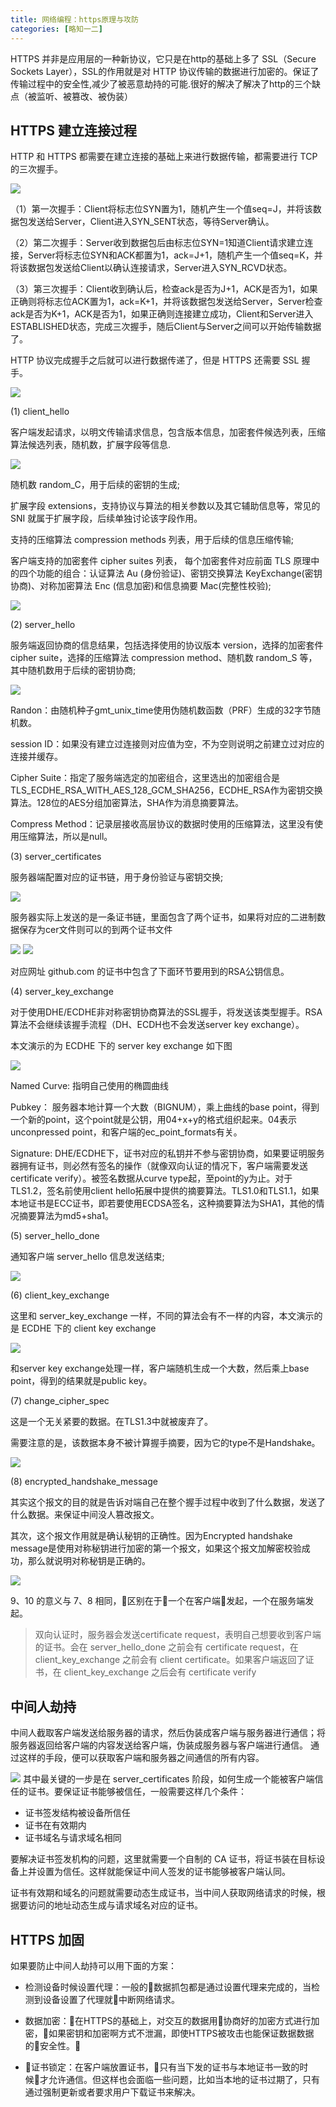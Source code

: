 ```yaml
---
title: 网络编程：https原理与攻防
categories: [略知一二]
---
```


HTTPS 并非是应用层的一种新协议，它只是在http的基础上多了 SSL（Secure Sockets Layer），SSL的作用就是对 HTTP 协议传输的数据进行加密的。保证了传输过程中的安全性,减少了被恶意劫持的可能.很好的解决了解决了http的三个缺点（被监听、被篡改、被伪装）


## HTTPS 建立连接过程

HTTP 和 HTTPS 都需要在建立连接的基础上来进行数据传输，都需要进行 TCP 的三次握手。

![](https://raw.githubusercontent.com/DullDevil/pics/master/HTTPS/TCP-HandShake.jpg)



（1）第一次握手：Client将标志位SYN置为1，随机产生一个值seq=J，并将该数据包发送给Server，Client进入SYN_SENT状态，等待Server确认。

（2）第二次握手：Server收到数据包后由标志位SYN=1知道Client请求建立连接，Server将标志位SYN和ACK都置为1，ack=J+1，随机产生一个值seq=K，并将该数据包发送给Client以确认连接请求，Server进入SYN_RCVD状态。

（3）第三次握手：Client收到确认后，检查ack是否为J+1，ACK是否为1，如果正确则将标志位ACK置为1，ack=K+1，并将该数据包发送给Server，Server检查ack是否为K+1，ACK是否为1，如果正确则连接建立成功，Client和Server进入ESTABLISHED状态，完成三次握手，随后Client与Server之间可以开始传输数据了。

HTTP 协议完成握手之后就可以进行数据传递了，但是 HTTPS 还需要 SSL 握手。

![](https://raw.githubusercontent.com/DullDevil/pics/master/HTTPS/SSL-HandShake.jpg)


(1) client_hello

客户端发起请求，以明文传输请求信息，包含版本信息，加密套件候选列表，压缩算法候选列表，随机数，扩展字段等信息.

![](https://raw.githubusercontent.com/DullDevil/pics/master/HTTPS/client_hello.png)


随机数 random_C，用于后续的密钥的生成;

扩展字段 extensions，支持协议与算法的相关参数以及其它辅助信息等，常见的 SNI 就属于扩展字段，后续单独讨论该字段作用。

支持的压缩算法 compression methods 列表，用于后续的信息压缩传输;

客户端支持的加密套件 cipher suites 列表， 每个加密套件对应前面 TLS 原理中的四个功能的组合：认证算法 Au (身份验证)、密钥交换算法 KeyExchange(密钥协商)、对称加密算法 Enc (信息加密)和信息摘要 Mac(完整性校验);

![](https://raw.githubusercontent.com/DullDevil/pics/master/HTTPS/cipher_suites.png)

(2) server_hello

服务端返回协商的信息结果，包括选择使用的协议版本 version，选择的加密套件 cipher suite，选择的压缩算法 compression method、随机数 random_S 等，其中随机数用于后续的密钥协商;

![](https://raw.githubusercontent.com/DullDevil/pics/master/HTTPS/server_hello.png)


Randon：由随机种子gmt_unix_time使用伪随机数函数（PRF）生成的32字节随机数。 

session ID：如果没有建立过连接则对应值为空，不为空则说明之前建立过对应的连接并缓存。 

Cipher Suite：指定了服务端选定的加密组合，这里选出的加密组合是TLS_ECDHE_RSA_WITH_AES_128_GCM_SHA256，ECDHE_RSA作为密钥交换算法。128位的AES分组加密算法，SHA作为消息摘要算法。 

Compress Method：记录层接收高层协议的数据时使用的压缩算法，这里没有使用压缩算法，所以是null。

(3) server_certificates

服务器端配置对应的证书链，用于身份验证与密钥交换;

![](https://raw.githubusercontent.com/DullDevil/pics/master/HTTPS/certificates.png)


服务器实际上发送的是一条证书链，里面包含了两个证书，如果将对应的二进制数据保存为cer文件则可以的到两个证书文件

![](https://raw.githubusercontent.com/DullDevil/pics/master/HTTPS/cer1.png)
![](https://raw.githubusercontent.com/DullDevil/pics/master/HTTPS/cer2.png)

对应网址 github.com 的证书中包含了下面环节要用到的RSA公钥信息。

(4) server_key_exchange

对于使用DHE/ECDHE非对称密钥协商算法的SSL握手，将发送该类型握手。RSA算法不会继续该握手流程（DH、ECDH也不会发送server key exchange）。

本文演示的为 ECDHE 下的 server key exchange 如下图

![](https://raw.githubusercontent.com/DullDevil/pics/master/HTTPS/server_key_exchange.png)

Named Curve: 指明自己使用的椭圆曲线

Pubkey： 服务器本地计算一个大数（BIGNUM），乘上曲线的base point，得到一个新的point，这个point就是公钥，用04+x+y的格式组织起来。04表示unconpressed point，和客户端的ec_point_formats有关。

Signature: DHE/ECDHE下，证书对应的私钥并不参与密钥协商，如果要证明服务器拥有证书，则必然有签名的操作（就像双向认证的情况下，客户端需要发送certificate verify）。被签名数据从curve type起，至point的y为止。对于TLS1.2，签名前使用client hello拓展中提供的摘要算法。TLS1.0和TLS1.1，如果本地证书是ECC证书，即若要使用ECDSA签名，这种摘要算法为SHA1，其他的情况摘要算法为md5+sha1。

(5) server_hello_done

通知客户端 server_hello 信息发送结束;

![](https://raw.githubusercontent.com/DullDevil/pics/master/HTTPS/server_hello_done.png)

(6) client_key_exchange

这里和 server_key_exchange 一样，不同的算法会有不一样的内容，本文演示的是 ECDHE 下的 client key exchange

![](https://raw.githubusercontent.com/DullDevil/pics/master/HTTPS/client_key_exchange.png)


和server key exchange处理一样，客户端随机生成一个大数，然后乘上base point，得到的结果就是public key。

(7) change_cipher_spec

这是一个无关紧要的数据。在TLS1.3中就被废弃了。

需要注意的是，该数据本身不被计算握手摘要，因为它的type不是Handshake。

![](https://raw.githubusercontent.com/DullDevil/pics/master/HTTPS/change_cipher_spec.png)


(8) encrypted_handshake_message

其实这个报文的目的就是告诉对端自己在整个握手过程中收到了什么数据，发送了什么数据。来保证中间没人篡改报文。

其次，这个报文作用就是确认秘钥的正确性。因为Encrypted handshake message是使用对称秘钥进行加密的第一个报文，如果这个报文加解密校验成功，那么就说明对称秘钥是正确的。

![](https://raw.githubusercontent.com/DullDevil/pics/master/HTTPS/encrypted_handshake_message.png)



9、10 的意义与 7、8 相同，区别在于一个在客户端发起，一个在服务端发起。


> 双向认证时，服务器会发送certificate request，表明自己想要收到客户端的证书。会在 server_hello_done 之前会有 certificate request，在 client_key_exchange 之前会有 client certificate。如果客户端返回了证书，在 client_key_exchange 之后会有 certificate verify


## 中间人劫持

中间人截取客户端发送给服务器的请求，然后伪装成客户端与服务器进行通信；将服务器返回给客户端的内容发送给客户端，伪装成服务器与客户端进行通信。 通过这样的手段，便可以获取客户端和服务器之间通信的所有内容。 

![](https://raw.githubusercontent.com/DullDevil/pics/master/HTTPS/MITM.png)
其中最关键的一步是在 server_certificates 阶段，如何生成一个能被客户端信任的证书。要保证证书能够被信任，一般需要这样几个条件：

- 证书签发结构被设备所信任
- 证书在有效期内
- 证书域名与请求域名相同


要解决证书签发机构的问题，这里就需要一个自制的 CA 证书，将证书装在目标设备上并设置为信任。这样就能保证中间人签发的证书能够被客户端认同。

证书有效期和域名的问题就需要动态生成证书，当中间人获取网络请求的时候，根据要访问的地址动态生成与请求域名对应的证书。


## HTTPS 加固

如果要防止中间人劫持可以用下面的方案：

- 检测设备时候设置代理：一般的数据抓包都是通过设置代理来完成的，当检测到设备设置了代理就中断网络请求。

- 数据加密：在HTTPS的基础上，对交互的数据用协商好的加密方式进行加密，如果密钥和加密啊方式不泄漏，即使HTTPS被攻击也能保证数据数据的安全性。

- 证书锁定：在客户端放置证书，只有当下发的证书与本地证书一致的时候才允许通信。但这样也会面临一些问题，比如当本地的证书过期了，只有通过强制更新或者要求用户下载证书来解决。


